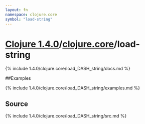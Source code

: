 ```yaml
---
layout: fn
namespace: clojure.core
symbol: "load-string"
---
```


# [Clojure 1.4.0](../../)/[clojure.core](../)/load-string

{% include 1.4.0/clojure.core/load_DASH_string/docs.md %}

##Examples

{% include 1.4.0/clojure.core/load_DASH_string/examples.md %}
## Source
{% include 1.4.0/clojure.core/load_DASH_string/src.md %}

